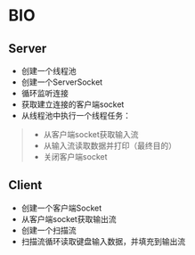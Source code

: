 # BIO
## Server
- 创建一个线程池
- 创建一个ServerSocket
- 循环监听连接
- 获取建立连接的客户端socket
- 从线程池中执行一个线程任务：
> - 从客户端socket获取输入流
> - 从输入流读取数据并打印（最终目的）
> - 关闭客户端socket
## Client
- 创建一个客户端Socket
- 从客户端socket获取输出流
- 创建一个扫描流
- 扫描流循环读取键盘输入数据，并填充到输出流

